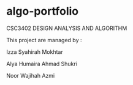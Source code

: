 # algo-portfolio

CSC3402 DESIGN ANALYSIS AND ALGORITHM

This project are managed by : 

Izza Syahirah Mokhtar

Alya Humaira Ahmad Shukri

Noor Wajihah Azmi

